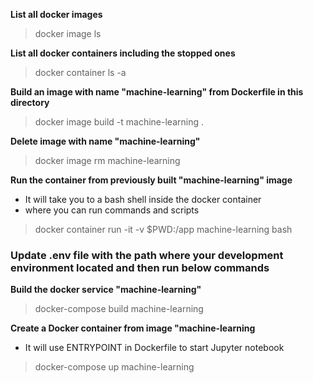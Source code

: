 **List all docker images**
> docker image ls

**List all docker containers including the stopped ones**
> docker container ls -a 

**Build an image with name "machine-learning" from Dockerfile in this directory**
> docker image build -t machine-learning .

**Delete image with name "machine-learning"**
> docker image rm machine-learning

**Run the container from previously built "machine-learning" image**
 - It will take you to a bash shell inside the docker container 
 - where you can run commands and scripts
> docker container run -it -v $PWD:/app machine-learning bash

### Update .env file with the path where your development environment located and then run below commands

**Build the docker service "machine-learning"**
> docker-compose build machine-learning

**Create a Docker container from image "machine-learning**
 - It will use ENTRYPOINT in Dockerfile to start Jupyter notebook
> docker-compose up machine-learning
